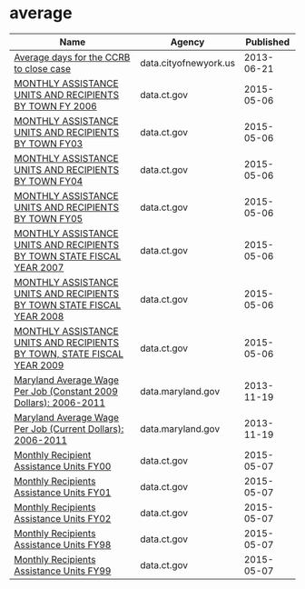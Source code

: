 # average

Name | Agency | Published
---- | ---- | ---------
[Average days for the CCRB to close case](../datasets/sd9s-b3hd.md) | data.cityofnewyork.us | 2013-06-21
[MONTHLY ASSISTANCE UNITS AND RECIPIENTS BY TOWN FY 2006](../datasets/73sy-vvz7.md) | data.ct.gov | 2015-05-06
[MONTHLY ASSISTANCE UNITS AND RECIPIENTS BY TOWN FY03](../datasets/d2gy-qyu3.md) | data.ct.gov | 2015-05-06
[MONTHLY ASSISTANCE UNITS AND RECIPIENTS BY TOWN FY04](../datasets/g9s8-wdcq.md) | data.ct.gov | 2015-05-06
[MONTHLY ASSISTANCE UNITS AND RECIPIENTS BY TOWN FY05](../datasets/ffti-3zst.md) | data.ct.gov | 2015-05-06
[MONTHLY ASSISTANCE UNITS AND RECIPIENTS BY TOWN STATE FISCAL YEAR 2007](../datasets/yf8e-3hwz.md) | data.ct.gov | 2015-05-06
[MONTHLY ASSISTANCE UNITS AND RECIPIENTS BY TOWN STATE FISCAL YEAR 2008](../datasets/c9fg-6zhq.md) | data.ct.gov | 2015-05-06
[MONTHLY ASSISTANCE UNITS AND RECIPIENTS BY TOWN, STATE FISCAL YEAR 2009](../datasets/9r6j-9p8n.md) | data.ct.gov | 2015-05-06
[Maryland Average Wage Per Job (Constant 2009 Dollars): 2006-2011](../datasets/s5ct-e4qp.md) | data.maryland.gov | 2013-11-19
[Maryland Average Wage Per Job (Current Dollars): 2006-2011](../datasets/mk5a-nf44.md) | data.maryland.gov | 2013-11-19
[Monthly Recipient Assistance Units FY00](../datasets/bkzu-kfvt.md) | data.ct.gov | 2015-05-07
[Monthly Recipients Assistance Units FY01](../datasets/6eai-w4xp.md) | data.ct.gov | 2015-05-07
[Monthly Recipients Assistance Units FY02](../datasets/8kmg-4n6q.md) | data.ct.gov | 2015-05-07
[Monthly Recipients Assistance Units FY98](../datasets/37dh-r83m.md) | data.ct.gov | 2015-05-07
[Monthly Recipients Assistance Units FY99](../datasets/tewy-5stv.md) | data.ct.gov | 2015-05-07

